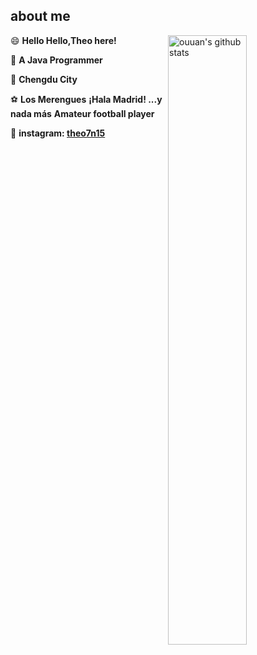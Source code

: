 ## about me



<img align="right" alt="ouuan's github stats" width="50%" src="https://github-readme-stats.vercel.app/api?username=Theoshen&show_icons=true">

😄 **Hello Hello,Theo here!**

🐀 **A Java Programmer**

 📍  **Chengdu City**

⚽ **Los Merengues** **¡Hala Madrid! ...y nada más** 
   **Amateur football player**
   
📸 **instagram: [theo7n15](https://www.instagram.com/theo7n15/)** 






